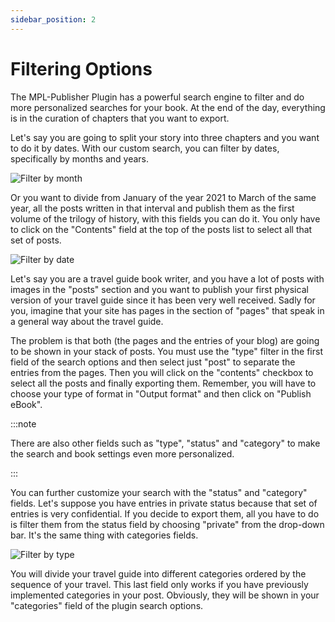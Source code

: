 ```yaml
---
sidebar_position: 2
---
```


# Filtering Options

The MPL-Publisher Plugin has a powerful search engine to filter and do more personalized searches for your book. At the end of the day, everything is in the curation of chapters that you want to export.

Let's say you are going to split your story into three chapters and you want to do it by dates. With our custom search, you can filter by dates, specifically by months and years.

![Filter by month](/img/docs/filter-1.jpeg)

Or you want to divide from January of the year 2021 to March of the same year, all the posts written in that interval and publish them as the first volume of the trilogy of history, with this fields you can do it. You only have to click on the "Contents" field at the top of the posts list to select all that set of posts.

![Filter by date](/img/docs/filter-0.jpeg)

Let's say you are a travel guide book writer, and you have a lot of posts with images in the "posts" section and you want to publish your first physical version of your travel guide since it has been very well received. Sadly for you, imagine that your site has pages in the section of "pages" that speak in a general way about the travel guide.

The problem is that both (the pages and the entries of your blog) are going to be shown in your stack of posts. You must use the "type" filter in the first field of the search options and then select just "post" to separate the entries from the pages. Then you will click on the "contents" checkbox to select all the posts and finally exporting them. Remember, you will have to choose your type of format in "Output format" and then click on "Publish eBook".

:::note

There are also other fields such as "type", "status" and "category" to make the search and book settings even more personalized. 

:::

You can further customize your search with the "status" and "category" fields. Let's suppose you have entries in private status because that set of entries is very confidential. If you decide to export them, all you have to do is filter them from the status field by choosing "private" from the drop-down bar. It's the same thing with categories fields.

![Filter by type](/img/docs/filter-2.jpeg)

You will divide your travel guide into different categories ordered by the sequence of your travel. This last field only works if you have previously implemented categories in your post. Obviously, they will be shown in your "categories" field of the plugin search options.